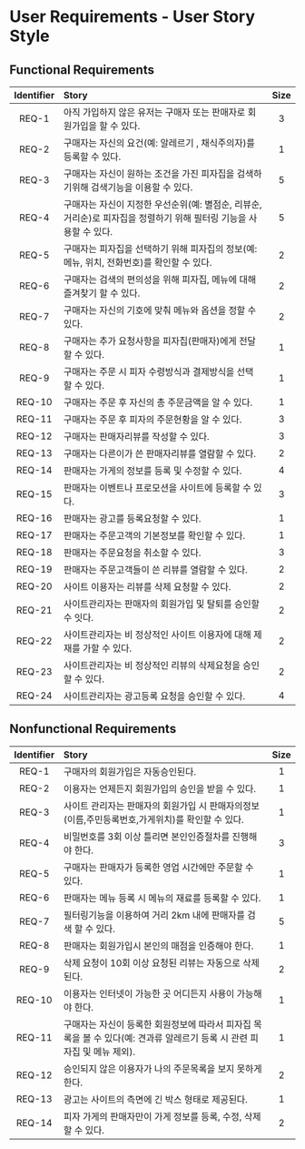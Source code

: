 # User Requirements - User Story Style
 
## Functional Requirements
 
Identifier | Story | Size
:--------:|:-------------------------|:----------:|
REQ-1 | 아직 가입하지 않은 유저는 구매자 또는 판매자로 회원가입을 할 수 있다.  | 3
REQ-2 | 구매자는 자신의 요건(예: 알레르기 , 채식주의자)를 등록할 수 있다. | 1
REQ-3 | 구매자는 자신이 원하는 조건을 가진 피자집을 검색하기위해 검색기능을 이용할 수 있다.  | 5
REQ-4 | 구매자는 자신이 지정한 우선순위(예: 별점순, 리뷰순, 거리순)로 피자집을 정렬하기 위해 필터링 기능을 사용할 수 있다.  | 5
REQ-5 | 구매자는 피자집을 선택하기 위해 피자집의 정보(예: 메뉴, 위치, 전화번호)를 확인할 수 있다. | 2
REQ-6 | 구매자는 검색의 편의성을 위해 피자집, 메뉴에 대해 즐겨찾기 할 수 있다. | 2
REQ-7 | 구매자는 자신의 기호에 맞춰 메뉴와 옵션을 정할 수 있다. | 2
REQ-8 | 구매자는 추가 요청사항을 피자집(판매자)에게 전달할 수 있다. | 1
REQ-9 | 구매자는 주문 시 피자 수령방식과 결제방식을 선택 할 수 있다. | 1
REQ-10 | 구매자는 주문 후 자신의 총 주문금액을 알 수 있다. | 1
REQ-11 | 구매자는 주문 후 피자의 주문현황을 알 수 있다. | 3
REQ-12 | 구매자는 판매자리뷰를 작성할 수 있다. | 3
REQ-13 | 구매자는 다른이가 쓴 판매자리뷰를 열람할 수 있다. | 2
REQ-14 | 판매자는 가게의 정보를 등록 및 수정할 수 있다. | 4
REQ-15 | 판매자는 이벤트나 프로모션을 사이트에 등록할 수 있다. | 3
REQ-16 | 판매자는 광고를 등록요청할 수 있다. | 1
REQ-17 | 판매자는 주문고객의 기본정보를 확인할 수 있다. | 1
REQ-18 | 판매자는 주문요청을 취소할 수 있다. | 3
REQ-19 | 판매자는 주문고객들이 쓴 리뷰를 열람할 수 있다. | 2
REQ-20 | 사이트 이용자는 리뷰를 삭제 요청할 수 있다. | 2
REQ-21 | 사이트관리자는 판매자의 회원가입 및 탈퇴를 승인할 수 잇다. | 2
REQ-22 | 사이트관리자는 비 정상적인 사이트 이용자에 대해 제재를 가할 수 있다. | 2
REQ-23 | 사이트관리자는 비 정상적인 리뷰의 삭제요청을 승인할 수 있다. | 2
REQ-24 | 사이트관리자는 광고등록 요청을 승인할 수 있다. | 4
 
## Nonfunctional Requirements
 
Identifier | Story | Size
:--------:|:-------------------------|:----------:|
REQ-1| 구매자의 회원가입은 자동승인된다. | 1
REQ-2| 이용자는 언제든지 회원가입의 승인을 받을 수 있다. | 1
REQ-3| 사이트 관리자는 판매자의 회원가입 시 판매자의정보(이름,주민등록번호,가게위치)를 확인할 수 있다. | 1
REQ-4| 비밀번호를 3회 이상 틀리면 본인인증절차를 진행해야 한다. | 3
REQ-5| 구매자는 판매자가 등록한 영업 시간에만 주문할 수 있다. | 1
REQ-6| 판매자는 메뉴 등록 시 메뉴의 재료를 등록할 수 있다. | 1
REQ-7| 필터링기능을 이용하여 거리 2km 내에 판매자를 검색 할 수 있다. | 5
REQ-8| 판매자는 회원가입시 본인의 매점을 인증해야 한다. | 1
REQ-9| 삭제 요청이 10회 이상 요청된 리뷰는 자동으로 삭제된다. | 2 
REQ-10| 이용자는 인터넷이 가능한 곳 어디든지 사용이 가능해야 한다. | 1 
REQ-11| 구매자는 자신이 등록한  회원정보에 따라서 피자집 목록을 볼 수 있다(예: 견과류 알레르기 등록 시 관련 피자집 및 메뉴 제외). | 1
REQ-12| 승인되지 않은 이용자가 나의 주문목록을 보지 못하게 한다. | 2
REQ-13| 광고는 사이트의 측면에 긴 박스 형태로 제공된다. | 1
REQ-14| 피자 가게의 판매자만이 가게 정보를 등록, 수정, 삭제할 수 있다. | 2
